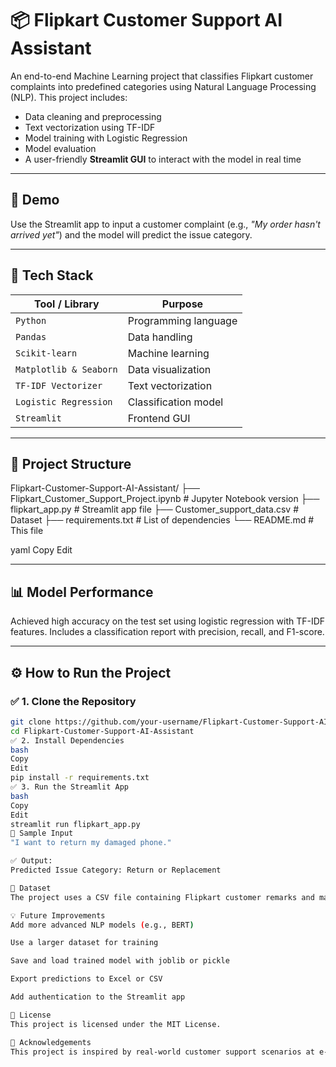 # 📦 Flipkart Customer Support AI Assistant

An end-to-end Machine Learning project that classifies Flipkart customer complaints into predefined categories using Natural Language Processing (NLP). This project includes:

- Data cleaning and preprocessing  
- Text vectorization using TF-IDF  
- Model training with Logistic Regression  
- Model evaluation  
- A user-friendly **Streamlit GUI** to interact with the model in real time

---

## 🚀 Demo

Use the Streamlit app to input a customer complaint (e.g., _"My order hasn't arrived yet"_) and the model will predict the issue category.

---

## 🧠 Tech Stack

| Tool / Library        | Purpose                              |
|-----------------------|--------------------------------------|
| `Python`              | Programming language                 |
| `Pandas`              | Data handling                        |
| `Scikit-learn`        | Machine learning                     |
| `Matplotlib & Seaborn`| Data visualization                   |
| `TF-IDF Vectorizer`   | Text vectorization                   |
| `Logistic Regression` | Classification model                 |
| `Streamlit`           | Frontend GUI                         |

---

## 📁 Project Structure

Flipkart-Customer-Support-AI-Assistant/
├── Flipkart_Customer_Support_Project.ipynb # Jupyter Notebook version
├── flipkart_app.py # Streamlit app file
├── Customer_support_data.csv # Dataset
├── requirements.txt # List of dependencies
└── README.md # This file

yaml
Copy
Edit

---

## 📊 Model Performance

Achieved high accuracy on the test set using logistic regression with TF-IDF features. Includes a classification report with precision, recall, and F1-score.

---

## ⚙️ How to Run the Project

### ✅ 1. Clone the Repository
```bash
git clone https://github.com/your-username/Flipkart-Customer-Support-AI-Assistant.git
cd Flipkart-Customer-Support-AI-Assistant
✅ 2. Install Dependencies
bash
Copy
Edit
pip install -r requirements.txt
✅ 3. Run the Streamlit App
bash
Copy
Edit
streamlit run flipkart_app.py
📝 Sample Input
"I want to return my damaged phone."

✅ Output:
Predicted Issue Category: Return or Replacement

📂 Dataset
The project uses a CSV file containing Flipkart customer remarks and manually labeled issue categories.

💡 Future Improvements
Add more advanced NLP models (e.g., BERT)

Use a larger dataset for training

Save and load trained model with joblib or pickle

Export predictions to Excel or CSV

Add authentication to the Streamlit app

📄 License
This project is licensed under the MIT License.

🙌 Acknowledgements
This project is inspired by real-world customer support scenarios at e-commerce platforms like Flipkart and Amazon.


